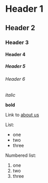 # Header 1
## Header 2
### Header 3
#### Header 4
##### Header 5
###### Header 6

_italic_

**bold**

Link to [about us](/aboutUs)

List:
- one
- two
- three

Numbered list:
1. one
2. two
3. three
